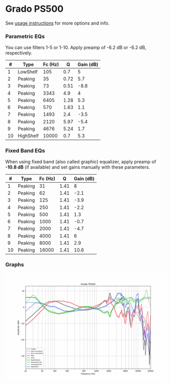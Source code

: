 # Grado PS500
See [usage instructions](https://github.com/jaakkopasanen/AutoEq#usage) for more options and info.

### Parametric EQs
You can use filters 1-5 or 1-10. Apply preamp of -6.2 dB or -6.2 dB, respectively.

|   # | Type      |   Fc (Hz) |    Q |   Gain (dB) |
|-----|-----------|-----------|------|-------------|
|   1 | LowShelf  |       105 | 0.7  |         5   |
|   2 | Peaking   |        35 | 0.72 |         5.7 |
|   3 | Peaking   |        73 | 0.51 |        -8.8 |
|   4 | Peaking   |      3343 | 4.9  |         4   |
|   5 | Peaking   |      6405 | 1.28 |         5.3 |
|   6 | Peaking   |       570 | 1.63 |         1.1 |
|   7 | Peaking   |      1493 | 2.4  |        -3.5 |
|   8 | Peaking   |      2120 | 5.97 |        -5.4 |
|   9 | Peaking   |      4676 | 5.24 |         1.7 |
|  10 | HighShelf |     10000 | 0.7  |         5.3 |

### Fixed Band EQs
When using fixed band (also called graphic) equalizer, apply preamp of **-10.8 dB** (if available) and set gains manually with these parameters.

|   # | Type    |   Fc (Hz) |    Q |   Gain (dB) |
|-----|---------|-----------|------|-------------|
|   1 | Peaking |        31 | 1.41 |         8   |
|   2 | Peaking |        62 | 1.41 |        -2.1 |
|   3 | Peaking |       125 | 1.41 |        -3.9 |
|   4 | Peaking |       250 | 1.41 |        -2.2 |
|   5 | Peaking |       500 | 1.41 |         1.3 |
|   6 | Peaking |      1000 | 1.41 |        -0.7 |
|   7 | Peaking |      2000 | 1.41 |        -4.7 |
|   8 | Peaking |      4000 | 1.41 |         6   |
|   9 | Peaking |      8000 | 1.41 |         2.9 |
|  10 | Peaking |     16000 | 1.41 |        10.6 |

### Graphs
![](./Grado%20PS500.png)
